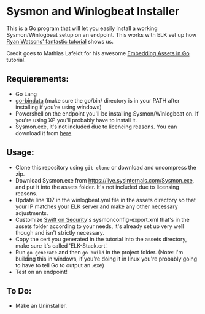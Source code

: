 # Sysmon and Winlogbeat Installer

This is a Go program that will let you easily install a working Sysmon/Winlogbeat setup on an endpoint. This works with ELK set up how [Ryan Watsons' fantastic tutorial](https://silentbreaksecurity.com/windows-events-sysmon-elk/) shows us.

Credit goes to Mathias Lafeldt for his awesome [Embedding Assets in Go](https://blog.codeship.com/embedding-assets-in-go/) tutorial.

## Requierements:
- Go Lang
- [go-bindata](https://github.com/go-bindata/go-bindata) (make sure the go/bin/ directory is in your PATH after installing if you're using windows)
- Powershell on the endpoint you'll be installing Sysmon/Winlogbeat on. If you're using XP you'll probably have to install it.
- Sysmon.exe, it's not included due to licencing reasons. You can download it from [here](https://live.sysinternals.com/Sysmon.exe).

## Usage:

- Clone this repository using `git clone` or download and uncompress the zip.
- Download Sysmon.exe from https://live.sysinternals.com/Sysmon.exe, and put it into the assets folder. It's not included due to licensing reasons.
- Update line 107 in the winlogbeat.yml file in the assets directory so that your IP matches your ELK server and make any other necessary adjustments.
- Customize [Swift on Security](https://github.com/SwiftOnSecurity/sysmon-config)'s sysmonconfig-export.xml that's in the assets folder according to your needs, it's already set up very well though and isn't strictly necessary.
- Copy the cert you generated in the tutorial into the assets directory, make sure it's called 'ELK-Stack.crt'.
- Run `go generate` and then `go build` in the project folder. (Note: I'm building this in windows, if you're doing it in linux you're probably going to have to tell Go to output an .exe)
- Test on an endpoint!

## To Do:

- Make an Uninstaller.